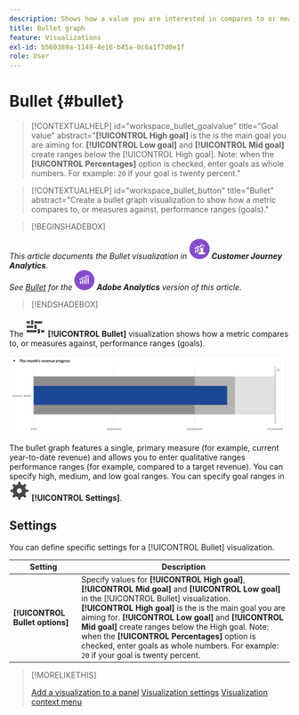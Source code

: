 ```yaml
---
description: Shows how a value you are interested in compares to or measures against other performance ranges (goals).
title: Bullet graph
feature: Visualizations
exl-id: b560389a-1149-4e16-b45a-0c6a1f7d0e1f
role: User
---
```

# Bullet {#bullet}

<!-- markdownlint-disable MD034 -->

>[!CONTEXTUALHELP]
>id="workspace_bullet_goalvalue"
>title="Goal value"
>abstract="**[!UICONTROL High goal]** is the is the main goal you are aiming for. **[!UICONTROL Low goal]** and **[!UICONTROL Mid goal]** create ranges below the [!UICONTROL High goal]. Note: when the **[!UICONTROL Percentages]** option is checked, enter goals as whole numbers. For example: `20` if your goal is twenty percent."

<!-- markdownlint-enable MD034 -->

<!-- markdownlint-disable MD034 -->

>[!CONTEXTUALHELP]
>id="workspace_bullet_button"
>title="Bullet"
>abstract="Create a bullet graph visualization to show how a metric compares to, or measures against, performance ranges (goals)."

<!-- markdownlint-enable MD034 -->

>[!BEGINSHADEBOX]

_This article documents the Bullet visualization in_ ![CustomerJourneyAnalytics](/help/assets/icons/CustomerJourneyAnalytics.svg) _**Customer Journey Analytics**._<br/>_See [Bullet](https://experienceleague.adobe.com/en/docs/analytics/analyze/analysis-workspace/visualizations/bullet-graph) for the_ ![AdobeAnalytics](/help/assets/icons/AdobeAnalytics.svg) _**Adobe Analytics** version of this article._

>[!ENDSHADEBOX]

The ![GraphBullet](/help/assets/icons/GraphBullet.svg) **[!UICONTROL Bullet]** visualization shows how a metric compares to, or measures against, performance ranges (goals). 

 ![](assets/bullet.png)

The bullet graph features a single, primary measure (for example, current year-to-date revenue) and allows you to enter qualitative ranges performance ranges (for example, compared to a target revenue). You can specify high, medium, and low goal ranges. You can specify goal ranges in ![Setting](/help/assets/icons/Setting.svg) **[!UICONTROL Settings]**.

## Settings

You can define specific settings for a [!UICONTROL Bullet] visualization. 

| Setting | Description |
|---|---|
| **[!UICONTROL Bullet options]** | Specify values for **[!UICONTROL High goal]**, **[!UICONTROL Mid goal]** and **[!UICONTROL Low goal]** in the [!UICONTROL Bullet] visualization. <br/>**[!UICONTROL High goal]** is the is the main goal you are aiming for. **[!UICONTROL Low goal]** and **[!UICONTROL Mid goal]** create ranges below the High goal. Note: when the **[!UICONTROL Percentages]** option is checked, enter goals as whole numbers. For example: `20` if your goal is twenty percent. |

>[!MORELIKETHIS]
>
>[Add a visualization to a panel](/help/analysis-workspace/visualizations/freeform-analysis-visualizations.md#add-visualizations-to-a-panel)
>[Visualization settings](/help/analysis-workspace/visualizations/freeform-analysis-visualizations.md#settings)
>[Visualization context menu](/help/analysis-workspace/visualizations/freeform-analysis-visualizations.md#context-menu)
>

